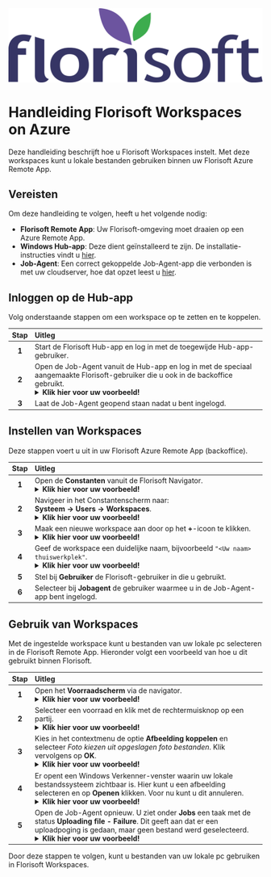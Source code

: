 <img src="../../fslogo.png">

# Handleiding Florisoft Workspaces on Azure

Deze handleiding beschrijft hoe u Florisoft Workspaces instelt. 
Met deze workspaces kunt u lokale bestanden gebruiken binnen uw Florisoft Azure Remote App.

## Vereisten

Om deze handleiding te volgen, heeft u het volgende nodig:

- **Florisoft Remote App**: Uw Florisoft-omgeving moet draaien op een Azure Remote App.
- **Windows Hub-app**: Deze dient geïnstalleerd te zijn. De installatie-instructies vindt u [hier](https://github.com/florisoft/User.Manuals/blob/main/CLOUD%20APPLICATIONS/Hub%20App/Hub-App%20Installatie%20NL.md#installeren-van-de-windows-app).
- **Job-Agent**: Een correct gekoppelde Job-Agent-app die verbonden is met uw cloudserver, hoe dat opzet leest u [hier](https://github.com/florisoft/User.Manuals/blob/main/CLOUD%20APPLICATIONS/Windows%20Job-Agent%20application/Handleiding%20Job-Agent%20-%20NL.md).

## Inloggen op de Hub-app

Volg onderstaande stappen om een workspace op te zetten en te koppelen.

| Stap | Uitleg |
|:-:|:--|
| **1** | Start de Florisoft Hub-app en log in met de toegewijde Hub-app-gebruiker. |
| **2** | Open de Job-Agent vanuit de Hub-app en log in met de speciaal aangemaakte Florisoft-gebruiker die u ook in de backoffice gebruikt.<details><summary><b>Klik hier voor uw voorbeeld!</b></summary><img src="Media/1.png"></details>|
| **3** | Laat de Job-Agent geopend staan nadat u bent ingelogd. |

## Instellen van Workspaces

Deze stappen voert u uit in uw Florisoft Azure Remote App (backoffice).

| Stap | Uitleg |
|:-:|:--|
| **1** | Open de **Constanten** vanuit de Florisoft Navigator.<details><summary><b>Klik hier voor uw voorbeeld!</b></summary><img src="Media/2.png"></details>|
| **2** | Navigeer in het Constantenscherm naar: <br> **Systeem → Users → Workspaces**.<details><summary><b>Klik hier voor uw voorbeeld!</b></summary><img src="Media/3.png"></details>|
| **3** | Maak een nieuwe workspace aan door op het **+**-icoon te klikken. <details><summary><b>Klik hier voor uw voorbeeld!</b></summary><img src="Media/4.png"></details>|
| **4** | Geef de workspace een duidelijke naam, bijvoorbeeld `"<Uw naam> thuiswerkplek"`.<details><summary><b>Klik hier voor uw voorbeeld!</b></summary><img src="Media/5.png"></details>|
| **5** | Stel bij **Gebruiker** de Florisoft-gebruiker in die u gebruikt. |
| **6** | Selecteer bij **Jobagent** de gebruiker waarmee u in de Job-Agent-app bent ingelogd. |

## Gebruik van Workspaces

Met de ingestelde workspace kunt u bestanden van uw lokale pc selecteren in de Florisoft Remote App.
Hieronder volgt een voorbeeld van hoe u dit gebruikt binnen Florisoft.

| Stap | Uitleg |
|:-:|:--|
| **1** | Open het **Voorraadscherm** via de navigator. <details><summary><b>Klik hier voor uw voorbeeld!</b></summary><img src="Media/6.png"></details>|
| **2** | Selecteer een voorraad en klik met de rechtermuisknop op een partij.<details><summary><b>Klik hier voor uw voorbeeld!</b></summary><img src="Media/7.png"></details> |
| **3** | Kies in het contextmenu de optie **Afbeelding koppelen** en selecteer *Foto kiezen uit opgeslagen foto bestanden*. Klik vervolgens op **OK**.<details><summary><b>Klik hier voor uw voorbeeld!</b></summary><img src="Media/8.png"></details>|
| **4** | Er opent een Windows Verkenner-venster waarin uw lokale bestandssysteem zichtbaar is. Hier kunt u een afbeelding selecteren en op **Openen** klikken. Voor nu kunt u dit annuleren. <details><summary><b>Klik hier voor uw voorbeeld!</b></summary><img src="Media/9.png"></details>|
| **5** | Open de Job-Agent opnieuw. U ziet onder **Jobs** een taak met de status **Uploading file - Failure**. Dit geeft aan dat er een uploadpoging is gedaan, maar geen bestand werd geselecteerd.<details><summary><b>Klik hier voor uw voorbeeld!</b></summary><img src="Media/10.png"></details> |

Door deze stappen te volgen, kunt u bestanden van uw lokale pc gebruiken in Florisoft Workspaces.
